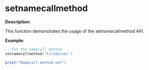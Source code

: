 # setnamecallmethod

**Description:**

This function demonstrates the usage of the setnamecallmethod API.

**Example:**

```lua
-- Set the namecall method
setnamecallmethod('FireServer')

print("Namecall method set")
```
